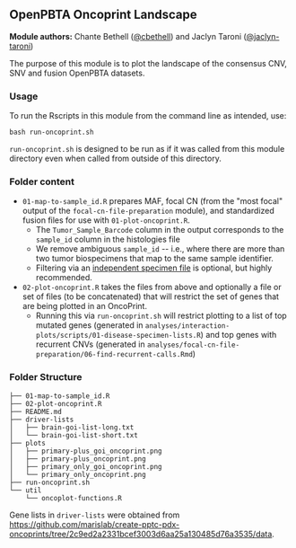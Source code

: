 ## OpenPBTA Oncoprint Landscape

**Module authors:** Chante Bethell ([@cbethell](https://github.com/cbethell)) and Jaclyn Taroni ([@jaclyn-taroni](https://github.com/jaclyn-taroni))

The purpose of this module is to plot the landscape of the consensus CNV, SNV and fusion OpenPBTA datasets.

### Usage

To run the Rscripts in this module from the command line as intended, use:

```
bash run-oncoprint.sh
```

`run-oncoprint.sh` is designed to be run as if it was called from this module directory even when called from outside of this directory.

### Folder content

* `01-map-to-sample_id.R` prepares MAF, focal CN (from the "most focal" output of the `focal-cn-file-preparation` module), and standardized fusion files for use with `01-plot-oncoprint.R`. 
  * The `Tumor_Sample_Barcode` column in the output corresponds to the `sample_id` column in the histologies file
  * We remove ambiguous `sample_id` -- i.e., where there are more than two tumor biospecimens that map to the same sample identifier.
  * Filtering via an [independent specimen file](https://alexslemonade.github.io/OpenPBTA-manuscript/#selection-of-independent-samples) is optional, but highly recommended.
* `02-plot-oncoprint.R` takes the files from above and optionally a file or set of files (to be concatenated) that will restrict the set of genes that are being plotted in an OncoPrint.
	* Running this via `run-oncoprint.sh` will restrict plotting to a list of top mutated genes (generated in `analyses/interaction-plots/scripts/01-disease-specimen-lists.R`) and top genes with recurrent CNVs (generated in `analyses/focal-cn-file-preparation/06-find-recurrent-calls.Rmd`)


### Folder Structure

```
├── 01-map-to-sample_id.R
├── 02-plot-oncoprint.R
├── README.md
├── driver-lists
│   ├── brain-goi-list-long.txt
│   └── brain-goi-list-short.txt
├── plots
│   ├── primary-plus_goi_oncoprint.png
│   ├── primary-plus_oncoprint.png
│   ├── primary_only_goi_oncoprint.png
│   └── primary_only_oncoprint.png
├── run-oncoprint.sh
└── util
    └── oncoplot-functions.R
```

Gene lists in `driver-lists` were obtained from https://github.com/marislab/create-pptc-pdx-oncoprints/tree/2c9ed2a2331bcef3003d6aa25a130485d76a3535/data.
